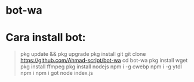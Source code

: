 # bot-wa
# Cara install bot:
>pkg update && pkg upgrade
>pkg install git
>git clone https://github.com/Ahmad-script/bot-wa
>cd bot-wa
>pkg install wget
>pkg install ffmpeg
>pkg install nodejs
>npm i -g cwebp
>npm i -g ytdl
>npm i
>npm i got
>node index.js
